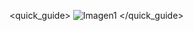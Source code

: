 <quick_guide>
![Imagen1](http://static.energysistem.com/images/manuals/42797/57f68429e7b67.jpg)
</quick_guide>
